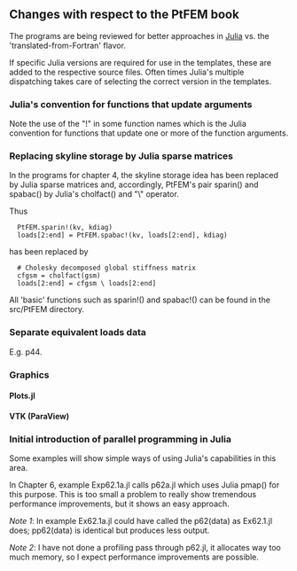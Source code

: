 ## Changes with respect to the PtFEM book

The programs are being reviewed for better approaches in [Julia](http://julialang.org) vs. the 'translated-from-Fortran' flavor.

If specific Julia versions are required for use in the templates, these are added to the respective source files. Often times Julia's multiple dispatching takes care of selecting the correct version in the templates.

### Julia's convention for functions that update arguments

Note the use of the "!" in some function names which is the Julia convention for functions that update one or more of the function arguments. 

### Replacing skyline storage by Julia sparse matrices

In the programs for chapter 4, the skyline storage idea has been replaced by Julia sparse matrices and, accordingly, PtFEM's pair sparin() and spabac() by Julia's cholfact() and "\\" operator.

Thus

```
  PtFEM.sparin!(kv, kdiag)
  loads[2:end] = PtFEM.spabac!(kv, loads[2:end], kdiag)
```

has been replaced by

```
  # Cholesky decomposed global stiffness matrix
  cfgsm = cholfact(gsm)
  loads[2:end] = cfgsm \ loads[2:end]
```

All 'basic' functions such as sparin!() and spabac!() can be found in the src/PtFEM directory.

### Separate equivalent loads data

E.g. p44.

### Graphics

#### Plots.jl

#### VTK (ParaView)

### Initial introduction of parallel programming in Julia

Some examples will show simple ways of using Julia's capabilities in this area.

In Chapter 6, example Exp62.1a.jl calls p62a.jl which uses Julia pmap() for this purpose. This is too small a problem to really show tremendous performance improvements, but it shows an easy approach.

_Note 1_: In example Ex62.1a.jl could have called the p62(data) as Ex62.1.jl does; pp62(data) is identical but produces less output.

_Note 2_: I have not done a profiling pass through p62.jl, it allocates way too much memory, so I expect performance improvements are possible.